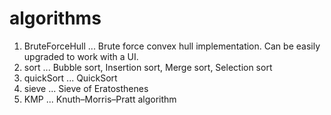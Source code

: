 # algorithms

1. BruteForceHull ... Brute force convex hull implementation. Can be easily upgraded to work with a UI.
2. sort ... Bubble sort, Insertion sort, Merge sort, Selection sort
3. quickSort ... QuickSort
4. sieve ... Sieve of Eratosthenes
5. KMP ... Knuth–Morris–Pratt algorithm
